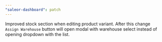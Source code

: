 ```yaml
---
"saleor-dashboard": patch
---
```


Improved stock section when editing product variant. After this change `Assign Warehouse` button will open modal with warehouse select instead of opening dropdown with the list.
